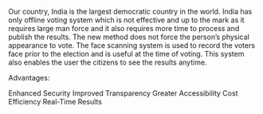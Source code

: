 Our country, India is the largest democratic country in the world. India has only offline voting system which is not effective and 
up to the mark as it requires large man force and it also requires more time to process and publish the results. 
The new method does not force the person’s physical appearance to vote.
The face scanning system is used to record the voters face prior to the election and is useful at the time of voting. 
This system also enables the user the citizens to see the results anytime.

Advantages:

Enhanced Security
Improved Transparency
Greater Accessibility
Cost Efficiency
Real-Time Results
